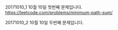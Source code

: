20171010_1
10월 10일 첫번째 문제입니다.
https://leetcode.com/problems/minimum-path-sum/

20171010_2
10월 10일 두번째 문제입니다.


